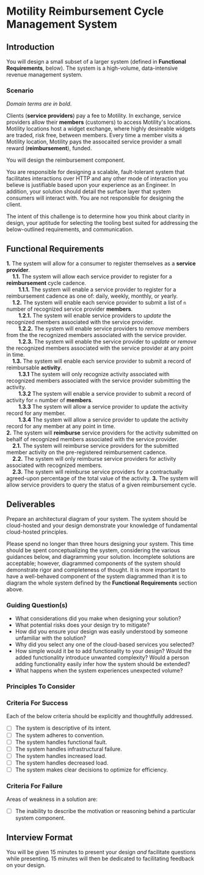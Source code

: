 # Motility Reimbursement Cycle Management System

## Introduction

You will design a small subset of a larger system (defined in **Functional Requirements**, below). The system is a high-volume, data-intensive revenue management system. 

### Scenario 

_Domain terms are in bold_.

Clients (**service providers**) pay a fee to Motility. In exchange, service providers allow their **members** (customers) to access Motility's locations. Motility locations host a widget exchange, where highly desireable widgets are traded, risk free, between members. Every time a member visits a Motility location, Motility pays the assocaited service provider a small reward (**reimbursement**), funded.

You will design the reimbursement component. 

You are responsible for designing a scalable, fault-tolerant system that facilitates interactions over HTTP and any other mode of interaction you believe is justifiable based upon your experience as an Engineer. In addition, your solution should detail the surface layer that system consumers will interact with. You are not responsible for designing the client. 

The intent of this challenge is to determine how you think about clarity in design, your aptitude for selecting the tooling best suited for addressing the below-outlined requirements, and communication. 

## Functional Requirements

**1.** The system will allow for a consumer to register themselves as a **service provider**.  
&nbsp; &nbsp; **1.1.** The system will allow each service provider to register for a **reimbursement** cycle cadence.    
&nbsp; &nbsp; &nbsp; &nbsp; **1.1.1.** The system will enable a service provider to register for a reimbursement cadence as one of: daily, weekly, monthly, or yearly.  
&nbsp; &nbsp; **1.2.** The system will enable each service provider to submit a list of `n` number of recognized service provider **members**.  
&nbsp; &nbsp; &nbsp; &nbsp; **1.2.1.** The system will enable service providers to _update_ the recognized members associated with the service provider.  
&nbsp; &nbsp; &nbsp; &nbsp; **1.2.2.** The system will enable service providers to _remove_ members from the the recognized members associated with the service provider.    
&nbsp; &nbsp; &nbsp; &nbsp; **1.2.3.** The system will enable the service provider to _update_ or _remove_ the recognized members associated with the service provider at any point in time.   
&nbsp; &nbsp; **1.3.** The system will enable each service provider to submit a record of reimbursable **activity**.  
&nbsp; &nbsp; &nbsp; &nbsp; **1.3.1** The system will only recognize activity associated with recognized members associated with the service provider submitting the activity.    
&nbsp; &nbsp; &nbsp; &nbsp; **1.3.2** The system will enable a service provider to submit a record of activity for `n` number of **members**.    
&nbsp; &nbsp; &nbsp; &nbsp; **1.3.3** The system will allow a service provider to update the activity record for any member.    
&nbsp; &nbsp; &nbsp; &nbsp; **1.3.4** The system will allow a service provider to update the activity record for any member at any point in time.    
**2.** The system will **reimburse** service providers for the activity submitted on behalf of recognized members associated with the service provider.    
&nbsp; &nbsp; **2.1.** The system will reimburse service providers for the submitted member activity on the pre-registered reimbursement cadence.    
&nbsp; &nbsp; **2.2.** The system will only reimburse service providers for activity associated with recognized members.    
&nbsp; &nbsp; **2.3.** The system will reimburse service providers for a contractually agreed-upon percentage of the total value of the activity. 
**3.** The system will allow service providers to query the status of a given reimbursement cycle.

## Deliverables

Prepare an architectural diagram of your system. The system should be cloud-hosted and your design demonstrate your knowledge of fundamental cloud-hosted principles. 

Please spend no longer than three hours designing your system. This time should be spent conceptualizing the system, considering the various guidances below, and diagramming your solution. Incomplete solutions are acceptable; however, diagrammed components of the system should demonstrate rigor and completeness of thought. It is more important to have a well-behaved component of the system diagrammed than it is to diagram the whole system defined by the **Functional Requirements** section above.

### Guiding Question(s)

- What considerations did you make when designing your solution?
- What potential risks does your design try to mitigate?
- How did you ensure your design was easily understood by someone unfamiliar with the solution?
- Why did you select any one of the cloud-based services you selected?
- How simple would it be to add functionality to your design? Would the added functionality introduce unwanted complexity? Would a person adding functionality easily infer how the system should be extended?
- What happens when the system experiences unexpected volume?

### Principles To Consider

### Criteria For Success

Each of the below criteria should be explicitly and thoughtfully addressed.

- [ ] The system is descriptive of its intent.
- [ ] The system adheres to convention.
- [ ] The system handles functional fault.
- [ ] The system handles infrastructural failure.
- [ ] The system handles increased load.
- [ ] The system handles decreased load.
- [ ] The system makes clear decisions to optimize for efficiency.

### Criteria For Failure

Areas of weakness in a solution are:

- [ ] The inability to describe the motivation or reasoning behind a particular system component.  


## Interview Format

You will be given 15 minutes to present your design _and_ facilitate questions while presenting. 15 minutes will then be dedicated to facilitating feedback on your design.
